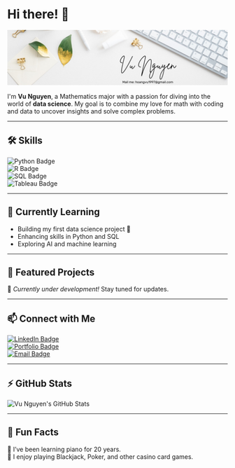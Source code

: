 # Hi there! 👋  
![Welcome Banner](1693782076142.jpg)  

I'm **Vu Nguyen**, a Mathematics major with a passion for diving into the world of **data science**. My goal is to combine my love for math with coding and data to uncover insights and solve complex problems.  

---

## 🛠️ Skills  
![Python Badge](https://img.shields.io/badge/Python-3776AB?style=for-the-badge&logo=python&logoColor=white)  
![R Badge](https://img.shields.io/badge/R-276DC3?style=for-the-badge&logo=r&logoColor=white)  
![SQL Badge](https://img.shields.io/badge/SQL-4479A1?style=for-the-badge&logo=sql&logoColor=white)  
![Tableau Badge](https://img.shields.io/badge/Tableau-E97627?style=for-the-badge&logo=tableau&logoColor=white)  

---

## 🌱 Currently Learning  
- Building my first data science project 🎯  
- Enhancing skills in Python and SQL  
- Exploring AI and machine learning  

---

## 🌟 Featured Projects  
🚧 *Currently under development!* Stay tuned for updates.  

---

## 📫 Connect with Me  
[![LinkedIn Badge](https://img.shields.io/badge/LinkedIn-0A66C2?style=for-the-badge&logo=linkedin&logoColor=white)](https://www.linkedin.com/in/vunguyennnn)  
[![Portfolio Badge](https://img.shields.io/badge/Portfolio-12100E?style=for-the-badge&logo=github&logoColor=white)](https://datascienceportfol.io/)  
[![Email Badge](https://img.shields.io/badge/Email-D14836?style=for-the-badge&logo=gmail&logoColor=white)](mailto:hoangvu1997@gmail.com)  

---

## ⚡ GitHub Stats  
![Vu Nguyen's GitHub Stats](https://github-readme-stats.vercel.app/api?username=vu-nguyen&show_icons=true&theme=dark)  

---

## 🌟 Fun Facts  
🎹 I’ve been learning piano for 20 years.  
🎲 I enjoy playing Blackjack, Poker, and other casino card games.  


 

